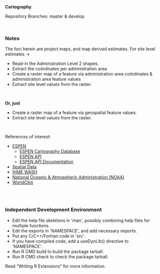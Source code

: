 <br>

**Cartography**

Repository Branches: master & develop

<br>

### Notes

The foci herein are project maps, and map derived estimates.  For site level estimates &rarr;

* Read-in the Administration Level 2 shapes.
* Extract the co&ouml;rdinates per administration area
* Create a raster map of a feature via administration area co&ouml;rdinates & administration area feature values
* Extract site level values from the raster.

<br>

**Or, just**

* Create a raster map of a feature via geospatial feature values.
* Extract site level values from the raster.


<br>

References of interest:

* [ESPEN](https://espen.afro.who.int/)
  * [ESPEN Cartography Database](https://espen.afro.who.int/tools-resources/cartography-database)
  * [ESPEN API](https://admin.espen.afro.who.int/docs/api)
  * [ESPEN API Documentation](https://espen.stoplight.io)
* [Spatial Data](https://www.diva-gis.org)
* [IHME WASH](https://www.healthdata.org/research-article/mapping-geographic-inequalities-access-drinking-water-and-sanitation-facilities-low)
* [National Oceanic & Atmospheric Administration (NOAA)](https://www.ncdc.noaa.gov/cdo-web/datasets)
* [WorldClim](https://www.worldclim.org/data/index.html)

<br>
<br>

### Independent Development Environment

* Edit the help file skeletons in 'man', possibly combining help files
  for multiple functions.
* Edit the exports in 'NAMESPACE', and add necessary imports.
* Put any C/C++/Fortran code in 'src'.
* If you have compiled code, add a useDynLib() directive to
  'NAMESPACE'.
* Run R CMD build to build the package tarball.
* Run R CMD check to check the package tarball.

Read "Writing R Extensions" for more information.
